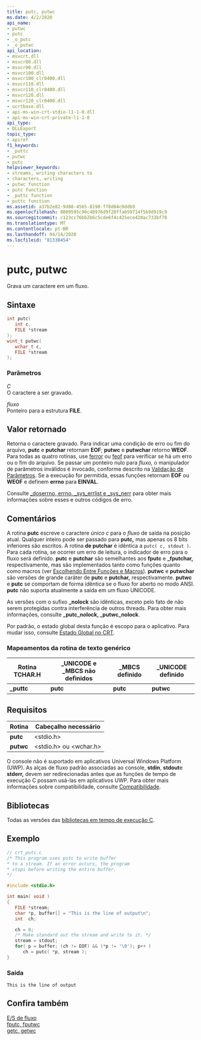 ```yaml
---
title: putc, putwc
ms.date: 4/2/2020
api_name:
- putwc
- putc
- _o_putc
- _o_putwc
api_location:
- msvcrt.dll
- msvcr80.dll
- msvcr90.dll
- msvcr100.dll
- msvcr100_clr0400.dll
- msvcr110.dll
- msvcr110_clr0400.dll
- msvcr120.dll
- msvcr120_clr0400.dll
- ucrtbase.dll
- api-ms-win-crt-stdio-l1-1-0.dll
- api-ms-win-crt-private-l1-1-0
api_type:
- DLLExport
topic_type:
- apiref
f1_keywords:
- _puttc
- putwc
- putc
helpviewer_keywords:
- streams, writing characters to
- characters, writing
- putwc function
- putc function
- _puttc function
- puttc function
ms.assetid: a37b2e82-9d88-4565-8190-ff8d04c0ddb9
ms.openlocfilehash: 8809595c90c48976d9f28ffa659714f5b9d919c9
ms.sourcegitcommit: c123cc76bb2b6c5cde6f4c425ece420ac733bf70
ms.translationtype: MT
ms.contentlocale: pt-BR
ms.lasthandoff: 04/14/2020
ms.locfileid: "81338454"
---
```

# <a name="putc-putwc"></a>putc, putwc

Grava um caractere em um fluxo.

## <a name="syntax"></a>Sintaxe

```C
int putc(
   int c,
   FILE *stream
);
wint_t putwc(
   wchar_t c,
   FILE *stream
);
```

### <a name="parameters"></a>Parâmetros

*C*<br/>
O caractere a ser gravado.

*fluxo*<br/>
Ponteiro para a estrutura **FILE**.

## <a name="return-value"></a>Valor retornado

Retorna o caractere gravado. Para indicar uma condição de erro ou fim do arquivo, **putc** e **putchar** retornam **EOF**; **putwc** e **putwchar** retorno **WEOF**. Para todas as quatro rotinas, use [ferror](ferror.md) ou [feof](feof.md) para verificar se há um erro ou o fim do arquivo. Se passar um ponteiro nulo para *fluxo,* o manipulador de parâmetros inválidos é invocado, conforme descrito na [Validação de Parâmetros](../../c-runtime-library/parameter-validation.md). Se a execução for permitida, essas funções retornam **EOF** ou **WEOF** e definem **errno** para **EINVAL**.

Consulte [_doserrno, errno, _sys_errlist e _sys_nerr](../../c-runtime-library/errno-doserrno-sys-errlist-and-sys-nerr.md) para obter mais informações sobre esses e outros códigos de erro.

## <a name="remarks"></a>Comentários

A rotina **putc** escreve o caractere *único c* para o *fluxo* de saída na posição atual. Qualquer inteiro pode ser passado para **putc,** mas apenas os 8 bits inferiores são escritos. A rotina **de putchar** é idêntica a `putc( c, stdout )`. Para cada rotina, se ocorrer um erro de leitura, o indicador de erro para o fluxo será definido. **putc** e **putchar** são semelhantes aos **fputc** e **_fputchar,** respectivamente, mas são implementados tanto como funções quanto como macros (ver [Escolhendo Entre Funções e Macros](../../c-runtime-library/recommendations-for-choosing-between-functions-and-macros.md)). **putwc** e **putwchar** são versões de grande caráter de **putc** e **putchar,** respectivamente. **putwc** e **putc** se comportam de forma idêntica se o fluxo for aberto no modo ANSI. **putc** não suporta atualmente a saída em um fluxo UNICODE.

As versões com o sufixo **_nolock** são idênticas, exceto pelo fato de não serem protegidas contra interferência de outros threads. Para obter mais informações, consulte **_putc_nolock, _putwc_nolock**.

Por padrão, o estado global desta função é escopo para o aplicativo. Para mudar isso, consulte [Estado Global no CRT](../global-state.md).

### <a name="generic-text-routine-mappings"></a>Mapeamentos da rotina de texto genérico

|Rotina TCHAR.H|_UNICODE e _MBCS não definidos|_MBCS definido|_UNICODE definido|
|---------------------|------------------------------------|--------------------|-----------------------|
|**_puttc**|**putc**|**putc**|**putwc**|

## <a name="requirements"></a>Requisitos

|Rotina|Cabeçalho necessário|
|-------------|---------------------|
|**putc**|\<stdio.h>|
|**putwc**|\<stdio.h> ou \<wchar.h>|

O console não é suportado em aplicativos Universal Windows Platform (UWP). As alças de fluxo padrão associadas ao console, **stdin**, **stdout**e **stderr,** devem ser redirecionadas antes que as funções de tempo de execução C possam usá-las em aplicativos UWP. Para obter mais informações sobre compatibilidade, consulte [Compatibilidade](../../c-runtime-library/compatibility.md).

## <a name="libraries"></a>Bibliotecas

Todas as versões das [bibliotecas em tempo de execução C](../../c-runtime-library/crt-library-features.md).

## <a name="example"></a>Exemplo

```C
// crt_putc.c
/* This program uses putc to write buffer
* to a stream. If an error occurs, the program
* stops before writing the entire buffer.
*/

#include <stdio.h>

int main( void )
{
   FILE *stream;
   char *p, buffer[] = "This is the line of output\n";
   int  ch;

   ch = 0;
   /* Make standard out the stream and write to it. */
   stream = stdout;
   for( p = buffer; (ch != EOF) && (*p != '\0'); p++ )
      ch = putc( *p, stream );
}
```

### <a name="output"></a>Saída

```Output
This is the line of output
```

## <a name="see-also"></a>Confira também

[E/S de fluxo](../../c-runtime-library/stream-i-o.md)<br/>
[fputc, fputwc](fputc-fputwc.md)<br/>
[getc, getwc](getc-getwc.md)<br/>
